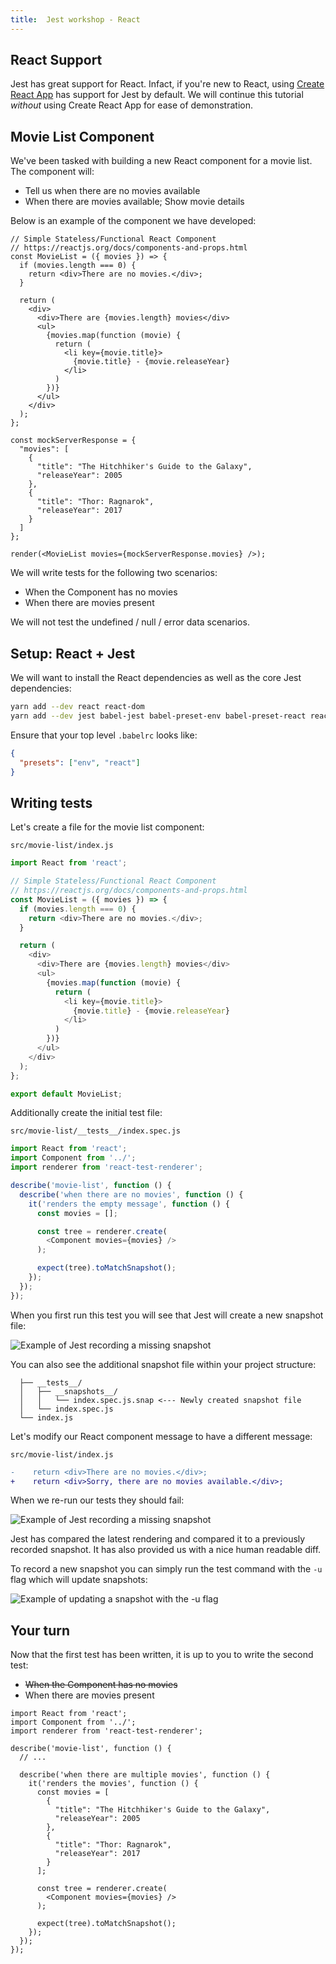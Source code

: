 ```yaml
---
title:  Jest workshop - React
---
```


## React Support

Jest has great support for React. Infact, if you're new to React, using [Create React App](https://github.com/facebook/create-react-app)
has support for Jest by default. We will continue this tutorial _without_ using Create React App for ease of demonstration.

## Movie List Component

We've been tasked with building a new React component for a movie list.
The component will:

- Tell us when there are no movies available
- When there are movies available; Show movie details

Below is an example of the component we have developed:

```react-example
// Simple Stateless/Functional React Component
// https://reactjs.org/docs/components-and-props.html
const MovieList = ({ movies }) => {
  if (movies.length === 0) {
    return <div>There are no movies.</div>;
  }

  return (
    <div>
      <div>There are {movies.length} movies</div>
      <ul>
        {movies.map(function (movie) {
          return (
            <li key={movie.title}>
              {movie.title} - {movie.releaseYear}
            </li>
          )
        })}
      </ul>
    </div>
  );
};

const mockServerResponse = {
  "movies": [
    {
      "title": "The Hitchhiker's Guide to the Galaxy",
      "releaseYear": 2005
    },
    {
      "title": "Thor: Ragnarok",
      "releaseYear": 2017
    }
  ]
};

render(<MovieList movies={mockServerResponse.movies} />);
```

We will write tests for the following two scenarios:

- When the Component has no movies
- When there are movies present

We will not test the undefined / null / error data scenarios.

## Setup: React + Jest

We will want to install the React dependencies as well as the core Jest dependencies:

```bash
yarn add --dev react react-dom
yarn add --dev jest babel-jest babel-preset-env babel-preset-react react-test-renderer
```

Ensure that your top level `.babelrc` looks like:

```json
{
  "presets": ["env", "react"]
}
```

## Writing tests

Let's create a file for the movie list component:

`src/movie-list/index.js`

```javascript
import React from 'react';

// Simple Stateless/Functional React Component
// https://reactjs.org/docs/components-and-props.html
const MovieList = ({ movies }) => {
  if (movies.length === 0) {
    return <div>There are no movies.</div>;
  }

  return (
    <div>
      <div>There are {movies.length} movies</div>
      <ul>
        {movies.map(function (movie) {
          return (
            <li key={movie.title}>
              {movie.title} - {movie.releaseYear}
            </li>
          )
        })}
      </ul>
    </div>
  );
};

export default MovieList;
```

Additionally create the initial test file:

`src/movie-list/__tests__/index.spec.js`

```javascript
import React from 'react';
import Component from '../';
import renderer from 'react-test-renderer';

describe('movie-list', function () {
  describe('when there are no movies', function () {
    it('renders the empty message', function () {
      const movies = [];

      const tree = renderer.create(
        <Component movies={movies} />
      );

      expect(tree).toMatchSnapshot();
    });
  });
});
```

When you first run this test you will see that Jest will create a new snapshot file:

![](./recording-snapshot.png "Example of Jest recording a missing snapshot")

You can also see the additional snapshot file within your project structure:

```file-structure
  ├── __tests__/
  │   ├── __snapshots__/
  │   │   └── index.spec.js.snap <--- Newly created snapshot file
  │   └── index.spec.js
  └── index.js
```

Let's modify our React component message to have a different message:

`src/movie-list/index.js`

```diff
-    return <div>There are no movies.</div>;
+    return <div>Sorry, there are no movies available.</div>;
```

When we re-run our tests they should fail:

![](./recording-snapshot-failure.png "Example of Jest recording a missing snapshot")

Jest has compared the latest rendering and compared it to a previously recorded snapshot.
It has also provided us with a nice human readable diff.

To record a new snapshot you can simply run the test command with the `-u` flag which will update snapshots:

![](./record-snapshot-updated.png "Example of updating a snapshot with the -u flag")

## Your turn

Now that the first test has been written, it is up to you to write the second test:

- ~~When the Component has no movies~~
- When there are movies present

```spoilers javascript
import React from 'react';
import Component from '../';
import renderer from 'react-test-renderer';

describe('movie-list', function () {
  // ...
  
  describe('when there are multiple movies', function () {
    it('renders the movies', function () {
      const movies = [
        {
          "title": "The Hitchhiker's Guide to the Galaxy",
          "releaseYear": 2005
        },
        {
          "title": "Thor: Ragnarok",
          "releaseYear": 2017
        }
      ];

      const tree = renderer.create(
        <Component movies={movies} />
      );

      expect(tree).toMatchSnapshot();
    });
  });
});
```
